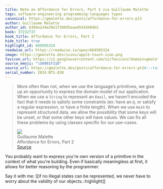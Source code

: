```yaml
---
title: Note on Affordance for Errors, Part 2 via Guillaume Malette
tags: software-engineering programming-languages types
canonical: https://gmalette.dev/posts/affordance-for-errors-pt2
author: Guillaume Malette
author_id: 6304ea34e29e1f399d5aaa4543d484b2
book: 37232737
book_title: Affordance for Errors, Part 2
hide_title: true
highlight_id: 669505324
readwise_url: https://readwise.io/open/669505324
image: https://gmalette.dev/icons/apple-touch-icon.png
favicon_url: https://s2.googleusercontent.com/s2/favicons?domain=gmalette.dev
source_emoji: "\U0001F310"
source_url: https://gmalette.dev/posts/affordance-for-errors-pt2#:~:text=More%20often%20than,for%20our%20use-cases.
serial_number: 2024.NTS.030
---
```

> More often than not, when we use the language’s primitives, we give up an opportunity to express the domain model of our application. When we use a `String` to represent an `Email`, we haven’t encoded the fact that it needs to satisfy some constraints (ex: have an `@`, or satisfy a regular expression, or have a finite length). When we use `Hash` to represent structured data, we allow the possibility that some keys will be unset, or that some other keys will have values. We can fix all these problems by using classes specific for our use-cases.
> <div class="quoteback-footer"><div class="quoteback-avatar"><img class="mini-favicon" src="https://s2.googleusercontent.com/s2/favicons?domain=gmalette.dev"></div><div class="quoteback-metadata"><div class="metadata-inner"><span style="display:none">FROM:</span><div aria-label="Guillaume Malette" class="quoteback-author"> Guillaume Malette</div><div aria-label="Affordance for Errors, Part 2" class="quoteback-title"> Affordance for Errors, Part 2</div></div></div><div class="quoteback-backlink"><a target="_blank" aria-label="go to the full text of this quotation" rel="noopener" href="https://gmalette.dev/posts/affordance-for-errors-pt2#:~:text=More%20often%20than,for%20our%20use-cases." class="quoteback-arrow"> Source</a></div></div>

You probably want to express you're own version of a primitive in the context of what you're building. Even if basically meaningless at first, it allows for better reasoning by the programmer.

Say it with me: [[if no illegal states can be represented, we never have to worry about the validity of our objects.::highlight]]
